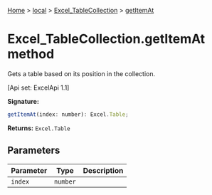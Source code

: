 [Home](./index) &gt; [local](local.md) &gt; [Excel\_TableCollection](local.excel_tablecollection.md) &gt; [getItemAt](local.excel_tablecollection.getitemat.md)

# Excel\_TableCollection.getItemAt method

Gets a table based on its position in the collection. 

 \[Api set: ExcelApi 1.1\]

**Signature:**
```javascript
getItemAt(index: number): Excel.Table;
```
**Returns:** `Excel.Table`

## Parameters

|  Parameter | Type | Description |
|  --- | --- | --- |
|  `index` | `number` |  |


